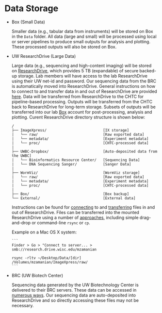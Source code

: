 # Data Storage

- Box (Small Data)

    Smaller data (e.g., tabular data from instruments) will be stored on Box in the `Data` folder. All data (large and small) will be processed using local or server pipelines to produce small outputs for analysis and plotting. These processed outputs will also be stored on Box.

- UW ResearchDrive (Large Data)

    Large data (e.g., sequencing and high-content imaging) will be stored on [ResearchDrive](https://it.wisc.edu/services/researchdrive), which provides 5 TB (expandable) of secure backed-up storage. Lab members will have access to the lab ResearchDrive using their UW net-id and password. Our sequencing data from the BRC is automatically moved into ResearchDrive. General instructions on how to connect to and transfer data in and out of ResearchDrive are provided [here](https://kb.wisc.edu/researchdata/internal/page.php?id=93998). Data will be transferred from ResearchDrive to the CHTC for pipeline-based processing. Outputs will be transferred from the CHTC back to ResearchDrive for long-term storage. Subsets of outputs will be transferred into our lab [Box](http://www.box.com) account for post-processing, analysis and plotting. Curent ResearchDrive directory structure is shown below:

    ```
    /
    ├── ImageXpress/                          [IX storage]
    |   └── raw/                              [Raw exported data]
    |   └── metadata/                         [Experiment metadata]    
    |   └── proc/                             [CHTC-processed data]
    |  
    ├── UWBC-Dropbox/                         [Auto-deposited data from the UWBC]
    |   └── Bioinformatics Resource Center/   [Sequencing Data]
    |   └── DNA Sequencing Sanger/            [Sanger Data]
    |
    ├── WormViz/                              [WormViz storage]
    |   └── raw/                              [Raw exported data]
    |   └── metadata/                         [Experiment metadata]    
    |   └── proc/                             [CHTC-processed data]
    |
    ├── Box/                                  [Box backup]
    └── External/                             [External data]
    ```

    Instructions can be found for [connecting](https://kb.wisc.edu/researchdata/internal/page.php?id=93998#connect) to and [transferring](https://kb.wisc.edu/researchdata/internal/page.php?id=93998#transferdata) files in and out of ResearchDrive. Files can be transferred into the mounted ResearchDrive using a number of [approaches](https://kb.wisc.edu/researchdata/96641), including simple drag-and-drop or command-line `rsync` or `cp`.

    Example on a Mac OS X system:

      ```
      Finder > Go > "Connect to server... >
      smb://research.drive.wisc.edu/mzamanian

      rsync -rltv ~/Desktop/Data/[dir] /Volumes/mzamanian/ImageXpress/raw/
      ```

- BRC (UW Biotech Center)

    Sequencing data generated by the UW Biotechnology Center is delivered to their BRC servers. These data can be accessed in [numerous ways](https://www.biotech.wisc.edu/services/brc/data-access). Our sequencing data are auto-deposited into ResearchDrive and so directly accessing these files may not be necessary.

